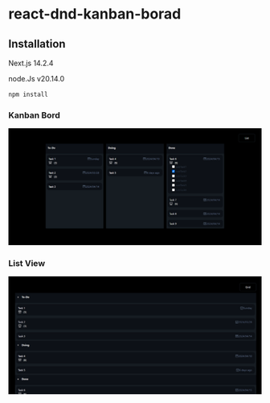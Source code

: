 # react-dnd-kanban-borad

## Installation

Next.js 14.2.4

node.Js v20.14.0

```bash
npm install
```

### Kanban Bord
![](_attachments/Capture_1.PNG)

### List View
![](_attachments/Capture_2.PNG)
